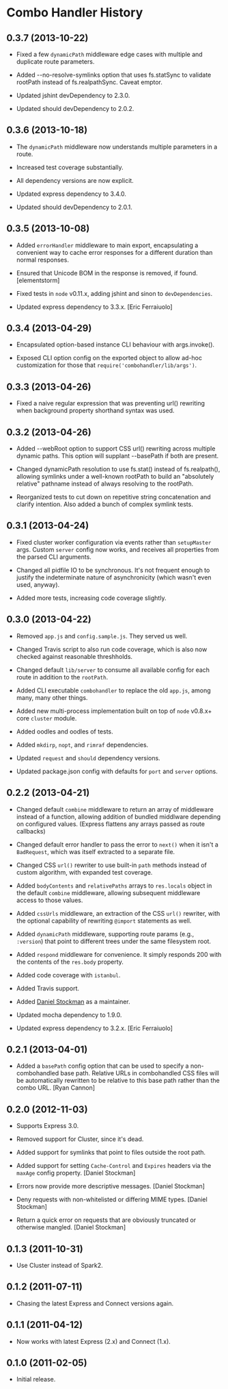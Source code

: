 Combo Handler History
=====================

0.3.7 (2013-10-22)
------------------

* Fixed a few `dynamicPath` middleware edge cases with multiple and duplicate
  route parameters.

* Added --no-resolve-symlinks option that uses fs.statSync to validate rootPath
  instead of fs.realpathSync. Caveat emptor.

* Updated jshint devDependency to 2.3.0.

* Updated should devDependency to 2.0.2.

0.3.6 (2013-10-18)
------------------

* The `dynamicPath` middleware now understands multiple parameters in a route.

* Increased test coverage substantially.

* All dependency versions are now explicit.

* Updated express dependency to 3.4.0.

* Updated should devDependency to 2.0.1.

0.3.5 (2013-10-08)
------------------

* Added `errorHandler` middleware to main export, encapsulating a convenient
  way to cache error responses for a different duration than normal responses.

* Ensured that Unicode BOM in the response is removed, if found.
  [elementstorm]

* Fixed tests in `node` v0.11.x,  adding jshint and sinon to `devDependencies`.

* Updated express dependency to 3.3.x. [Eric Ferraiuolo]

0.3.4 (2013-04-29)
------------------

* Encapsulated option-based instance CLI behaviour with args.invoke().

* Exposed CLI option config on the exported object to allow ad-hoc
  customization for those that `require('combohandler/lib/args')`.

0.3.3 (2013-04-26)
------------------

* Fixed a naive regular expression that was preventing url() rewriting when
  background property shorthand syntax was used.

0.3.2 (2013-04-26)
------------------

* Added --webRoot option to support CSS url() rewriting across multiple
  dynamic paths. This option will supplant --basePath if both are present.

* Changed dynamicPath resolution to use fs.stat() instead of fs.realpath(),
  allowing symlinks under a well-known rootPath to build an "absolutely
  relative" pathname instead of always resolving to the rootPath.

* Reorganized tests to cut down on repetitive string concatenation and
  clarify intention. Also added a bunch of complex symlink tests.

0.3.1 (2013-04-24)
------------------

* Fixed cluster worker configuration via events rather than `setupMaster`
  args. Custom `server` config now works, and receives all properties from
  the parsed CLI arguments.

* Changed all pidfile IO to be synchronous. It's not frequent enough to justify
  the indeterminate nature of asynchronicity (which wasn't even used, anyway).

* Added more tests, increasing code coverage slightly.

0.3.0 (2013-04-22)
------------------

* Removed `app.js` and `config.sample.js`. They served us well.

* Changed Travis script to also run code coverage, which is also now checked
  against reasonable threshholds.

* Changed default `lib/server` to consume all available config for each route
  in addition to the `rootPath`.

* Added CLI executable `combohandler` to replace the old `app.js`, among many,
  many other things.

* Added new multi-process implementation built on top of `node` v0.8.x+ core
  `cluster` module.

* Added oodles and oodles of tests.

* Added `mkdirp`, `nopt`, and `rimraf` dependencies.

* Updated `request` and `should` dependency versions.

* Updated package.json config with defaults for `port` and `server` options.

0.2.2 (2013-04-21)
------------------

* Changed default `combine` middleware to return an array of middleware instead
  of a function, allowing addition of bundled middlware depending on configured
  values. (Express flattens any arrays passed as route callbacks)

* Changed default error handler to pass the error to `next()` when it isn't a
  `BadRequest`, which was itself extracted to a separate file.

* Changed CSS `url()` rewriter to use built-in `path` methods instead of custom
  algorithm, with expanded test coverage.

* Added `bodyContents` and `relativePaths` arrays to `res.locals` object in the
  default `combine` middleware, allowing subsequent middleware access to those
  values.

* Added `cssUrls` middleware, an extraction of the CSS `url()` rewriter, with
  the optional capability of rewriting `@import` statements as well.

* Added `dynamicPath` middleware, supporting route params (e.g., `:version`)
  that point to different trees under the same filesystem root.

* Added `respond` middleware for convenience. It simply responds 200 with the
  contents of the `res.body` property.

* Added code coverage with `istanbul`.

* Added Travis support.

* Added [Daniel Stockman](https://github.com/evocateur) as a maintainer.

* Updated mocha dependency to 1.9.0.

* Updated express dependency to 3.2.x. [Eric Ferraiuolo]

0.2.1 (2013-04-01)
------------------

* Added a `basePath` config option that can be used to specify a
  non-combohandled base path. Relative URLs in combohandled CSS files will
  be automatically rewritten to be relative to this base path rather than the
  combo URL. [Ryan Cannon]


0.2.0 (2012-11-03)
------------------

* Supports Express 3.0.

* Removed support for Cluster, since it's dead.

* Added support for symlinks that point to files outside the root path.

* Added support for setting `Cache-Control` and `Expires` headers via the
  `maxAge` config property. [Daniel Stockman]

* Errors now provide more descriptive messages. [Daniel Stockman]

* Deny requests with non-whitelisted or differing MIME types. [Daniel Stockman]

* Return a quick error on requests that are obviously truncated or otherwise
  mangled. [Daniel Stockman]


0.1.3 (2011-10-31)
------------------

* Use Cluster instead of Spark2.


0.1.2 (2011-07-11)
------------------

* Chasing the latest Express and Connect versions again.


0.1.1 (2011-04-12)
------------------

* Now works with latest Express (2.x) and Connect (1.x).


0.1.0 (2011-02-05)
------------------

* Initial release.
